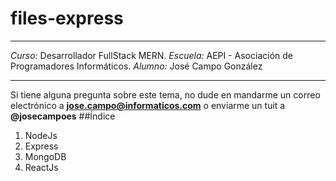 # files-express
***
*Curso:* Desarrollador FullStack MERN.
*Escuela:* AEPI - Asociación de Programadores Informáticos.
*Alumno:* José Campo González
***
Si tiene alguna pregunta sobre este tema, no dude en mandarme un correo electrónico a **jose.campo@informaticos.com** o enviarme un tuit a **@josecampoes**
##Índice
1. NodeJs
2. Express
3. MongoDB
4. ReactJs